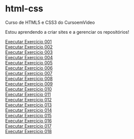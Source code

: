 # html-css
 Curso de HTML5 e CSS3 do CursoemVideo

 Estou aprendendo a criar sites e a gerenciar os repositórios!

<a href="https://geffersoncosta.github.io/html-css/exercicios/ex001/" target="_blank">Executar Exercício 001</a><br>
<a href="https://geffersoncosta.github.io/html-css/exercicios/ex002/" target="_blank">Executar Exercício 002</a><br>
<a href="https://geffersoncosta.github.io/html-css/exercicios/ex003/" target="_blank">Executar Exercício 003</a><br>
<a href="https://geffersoncosta.github.io/html-css/exercicios/ex004/" target="_blank">Executar Exercício 004</a><br>
<a href="https://geffersoncosta.github.io/html-css/exercicios/ex005/" target="_blank">Executar Exercício 005</a><br>
<a href="https://geffersoncosta.github.io/html-css/exercicios/ex006/" target="_blank">Executar Exercício 006</a><br>
<a href="https://geffersoncosta.github.io/html-css/exercicios/ex007/" target="_blank">Executar Exercício 007</a><br>
<a href="https://geffersoncosta.github.io/html-css/exercicios/ex008/" target="_blank">Executar Exercício 008</a><br>
<a href="https://geffersoncosta.github.io/html-css/exercicios/ex009/" target="_blank">Executar Exercício 009</a><br>
<a href="https://geffersoncosta.github.io/html-css/exercicios/ex010/" target="_blank">Executar Exercício 010</a><br>
<a href="https://geffersoncosta.github.io/html-css/exercicios/ex011/" target="_blank">Executar Exercício 011</a><br>
<a href="https://geffersoncosta.github.io/html-css/exercicios/ex012/" target="_blank">Executar Exercício 012</a><br>
<a href="https://geffersoncosta.github.io/html-css/exercicios/ex013/" target="_blank">Executar Exercício 013</a><br>
<a href="https://geffersoncosta.github.io/html-css/exercicios/ex014/" target="_blank">Executar Exercício 014</a><br>
<a href="https://geffersoncosta.github.io/html-css/exercicios/ex015/" target="_blank">Executar Exercício 015</a><br>
<a href="https://geffersoncosta.github.io/html-css/exercicios/ex016/" target="_blank">Executar Exercício 016</a><br>
<a href="https://geffersoncosta.github.io/html-css/exercicios/ex017/" target="_blank">Executar Exercício 017</a><br>
<a href="https://geffersoncosta.github.io/html-css/exercicios/ex018/" target="_blank">Executar Exercício 018</a><br>